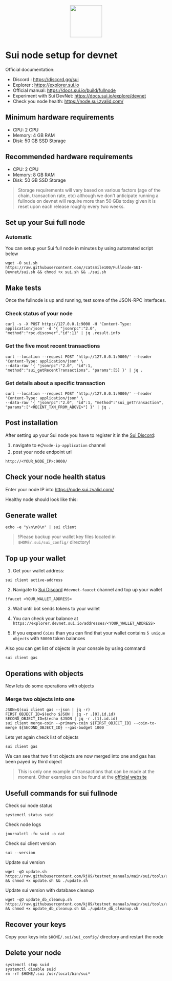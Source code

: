 <p align="center">
  <img height="100" height="auto" src="https://user-images.githubusercontent.com/50621007/174559198-c1f612e5-bba2-4817-95a8-8a3c3659a2aa.png">
</p>

# Sui node setup for devnet

Official documentation:
- Discord : https://discord.gg/sui
- Explorer : https://explorer.sui.io
- Official manual: https://docs.sui.io/build/fullnode
- Experiment with Sui DevNet: https://docs.sui.io/explore/devnet
- Check you node health: https://node.sui.zvalid.com/

## Minimum hardware requirements
- CPU: 2 CPU
- Memory: 4 GB RAM
- Disk: 50 GB SSD Storage

## Recommended hardware requirements
- CPU: 2 CPU
- Memory: 8 GB RAM
- Disk: 50 GB SSD Storage

> Storage requirements will vary based on various factors (age of the chain, transaction rate, etc) although we don't anticipate running a fullnode on devnet will require more than 50 GBs today given it is reset upon each release roughly every two weeks.

## Set up your Sui full node
### Automatic
You can setup your Sui full node in minutes by using automated script below
```
wget -O sui.sh https://raw.githubusercontent.com//catsmile100/Fullnode-SUI-Devnet/sui.sh && chmod +x sui.sh && ./sui.sh
```
## Make tests
Once the fullnode is up and running, test some of the JSON-RPC interfaces.

### Check status of your node
```
curl -s -X POST http://127.0.0.1:9000 -H 'Content-Type: application/json' -d '{ "jsonrpc":"2.0", "method":"rpc.discover","id":1}' | jq .result.info
```

### Get the five most recent transactions
```
curl --location --request POST 'http://127.0.0.1:9000/' --header 'Content-Type: application/json' \
--data-raw '{ "jsonrpc":"2.0", "id":1, "method":"sui_getRecentTransactions", "params":[5] }' | jq .
```

### Get details about a specific transaction
```
curl --location --request POST 'http://127.0.0.1:9000/' --header 'Content-Type: application/json' \
--data-raw '{ "jsonrpc":"2.0", "id":1, "method":"sui_getTransaction", "params":["<RECENT_TXN_FROM_ABOVE>"] }' | jq .
```

## Post installation
After setting up your Sui node you have to register it in the [Sui Discord](https://discord.gg/sui):
1) navigate to `#📋node-ip-application` channel
2) post your node endpoint url
```
http://<YOUR_NODE_IP>:9000/
```

## Check your node health status
Enter your node IP into https://node.sui.zvalid.com/

Healthy node should look like this:

## Generate wallet
```
echo -e "y\n\n0\n" | sui client
```
> !Please backup your wallet key files located in `$HOME/.sui/sui_config/` directory!

## Top up your wallet
1. Get your wallet address:
```
sui client active-address
```

2. Navigate to [Sui Discord](https://discord.gg/sui) `#devnet-faucet` channel and top up your wallet
```
!faucet <YOUR_WALLET_ADDRESS>
```
3. Wait until bot sends tokens to your wallet

4. You can check your balance at `https://explorer.devnet.sui.io/addresses/<YOUR_WALLET_ADDRESS>`

5. If you expand `Coins` than you can find that your wallet contains `5 unique objects` with `50000` token balances

Also you can get list of objects in your console by using command
```
sui client gas
```

## Operations with objects
Now lets do some operations with objects

### Merge two objects into one
```
JSON=$(sui client gas --json | jq -r)
FIRST_OBJECT_ID=$(echo $JSON | jq -r .[0].id.id)
SECOND_OBJECT_ID=$(echo $JSON | jq -r .[1].id.id)
sui client merge-coin --primary-coin ${FIRST_OBJECT_ID} --coin-to-merge ${SECOND_OBJECT_ID} --gas-budget 1000
```
Lets yet again check list of objects
```
sui client gas
```

We can see that two first objects are now merged into one and gas has been payed by third object

>This is only one example of transactions that can be made at the moment. Other examples can be found at the [official website](https://docs.sui.io/build/wallet)

## Usefull commands for sui fullnode
Check sui node status
```
systemctl status suid
```

Check node logs
```
journalctl -fu suid -o cat
```

Check sui client version
```
sui --version
```

Update sui version
```
wget -qO update.sh https://raw.githubusercontent.com/kj89/testnet_manuals/main/sui/tools/update.sh && chmod +x update.sh && ./update.sh
```

Update sui version with database cleanup
```
wget -qO update_db_cleanup.sh https://raw.githubusercontent.com/kj89/testnet_manuals/main/sui/tools/update_db_cleanup.sh && chmod +x update_db_cleanup.sh && ./update_db_cleanup.sh
```

## Recover your keys
Copy your keys into `$HOME/.sui/sui_config/` directory and restart the node

## Delete your node
```
systemctl stop suid
systemctl disable suid
rm -rf $HOME/.sui /usr/local/bin/sui*
```
